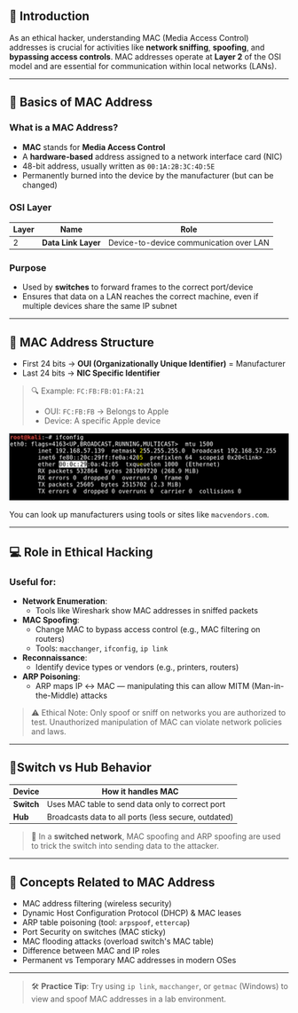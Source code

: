 ## 📘 Introduction

As an ethical hacker, understanding MAC (Media Access Control) addresses is crucial for activities like **network sniffing**, **spoofing**, and **bypassing access controls**. MAC addresses operate at **Layer 2** of the OSI model and are essential for communication within local networks (LANs).

---

## 🧱 Basics of MAC Address

### What is a MAC Address?
- **MAC** stands for **Media Access Control**
- A **hardware-based** address assigned to a network interface card (NIC)
- 48-bit address, usually written as `00:1A:2B:3C:4D:5E`
- Permanently burned into the device by the manufacturer (but can be changed)

### OSI Layer
| Layer | Name              | Role                     |
|-------|-------------------|--------------------------|
| 2     | **Data Link Layer** | Device-to-device communication over LAN |

### Purpose
- Used by **switches** to forward frames to the correct port/device
- Ensures that data on a LAN reaches the correct machine, even if multiple devices share the same IP subnet

---

## 🧠 MAC Address Structure

- First 24 bits → **OUI (Organizationally Unique Identifier)** = Manufacturer
- Last 24 bits → **NIC Specific Identifier**

> 🔍 Example: `FC:FB:FB:01:FA:21`
> - OUI: `FC:FB:FB` → Belongs to Apple
> - Device: A specific Apple device

![Example of MAC Address](The_Cyber_Mentor/Images/MAC.png)



You can look up manufacturers using tools or sites like `macvendors.com`.

---

## 💻 Role in Ethical Hacking

### Useful for:
- **Network Enumeration**:
  - Tools like Wireshark show MAC addresses in sniffed packets
- **MAC Spoofing**:
  - Change MAC to bypass access control (e.g., MAC filtering on routers)
  - Tools: `macchanger`, `ifconfig`, `ip link`
- **Reconnaissance**:
  - Identify device types or vendors (e.g., printers, routers)
- **ARP Poisoning**:
  - ARP maps IP ↔ MAC — manipulating this can allow MITM (Man-in-the-Middle) attacks

> ⚠️ Ethical Note: Only spoof or sniff on networks you are authorized to test. Unauthorized manipulation of MAC can violate network policies and laws.

---

## 🚦Switch vs Hub Behavior

| Device  | How it handles MAC |
|---------|---------------------|
| **Switch** | Uses MAC table to send data only to correct port |
| **Hub**    | Broadcasts data to all ports (less secure, outdated) |

> 🎯 In a **switched network**, MAC spoofing and ARP spoofing are used to trick the switch into sending data to the attacker.

---

## 🧠 Concepts Related to MAC Address

- MAC address filtering (wireless security)
- Dynamic Host Configuration Protocol (DHCP) & MAC leases
- ARP table poisoning (tool: `arpspoof`, `ettercap`)
- Port Security on switches (MAC sticky)
- MAC flooding attacks (overload switch's MAC table)
- Difference between MAC and IP roles
- Permanent vs Temporary MAC addresses in modern OSes

---

> 🛠️ **Practice Tip**: Try using `ip link`, `macchanger`, or `getmac` (Windows) to view and spoof MAC addresses in a lab environment.

